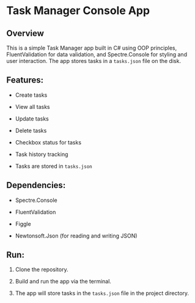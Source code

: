 # Task Manager Console App

## Overview

This is a simple Task Manager app built in C# using OOP principles, FluentValidation for data validation, and Spectre.Console for styling and user interaction. The app stores tasks in a `tasks.json` file on the disk.


## Features:

- Create tasks

- View all tasks

- Update tasks

- Delete tasks

- Checkbox status for tasks

- Task history tracking

- Tasks are stored in `tasks.json`


## Dependencies:

- Spectre.Console

- FluentValidation

- Figgle

- Newtonsoft.Json (for reading and writing JSON)


## Run:

1. Clone the repository.

2. Build and run the app via the terminal.

3. The app will store tasks in the `tasks.json` file in the project directory. 
